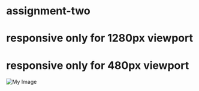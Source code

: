 # assignment-two

# responsive only for 1280px viewport
# responsive only for 480px viewport


![My Image](Backpack-Traveler.png)
